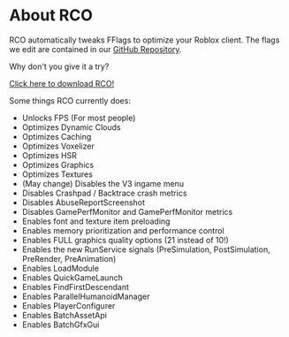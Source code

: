 # About RCO

RCO automatically tweaks FFlags to optimize your Roblox client.
The flags we edit are contained in our [GitHub Repository](https://github.com/L8X/roblox-client-optimizer/blob/main/ClientAppSettings.json).

Why don't you give it a try?

[Click here to download RCO!](https://github.com/L8X/roblox-client-optimizer/releases/download/v1.0/RCO-Installer.zip)

Some things RCO currently does:

- Unlocks FPS (For most people)
- Optimizes Dynamic Clouds
- Optimizes Caching
- Optimizes Voxelizer
- Optimizes HSR
- Optimizes Graphics
- Optimizes Textures
- (May change) Disables the V3 ingame menu
- Disables Crashpad / Backtrace crash metrics
- Disables AbuseReportScreenshot
- Disables GamePerfMonitor and GamePerfMonitor metrics
- Enables font and texture item preloading
- Enables memory prioritization and performance control
- Enables FULL graphics quality options (21 instead of 10!)
- Enables the new RunService signals (PreSimulation, PostSimulation, PreRender, PreAnimation)
- Enables LoadModule
- Enables QuickGameLaunch
- Enables FindFirstDescendant
- Enables ParallelHumanoidManager
- Enables PlayerConfigurer
- Enables BatchAssetApi
- Enables BatchGfxGui
